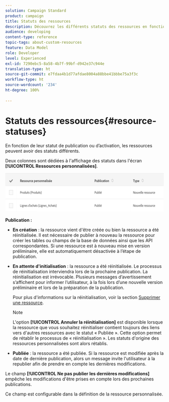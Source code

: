 ```yaml
---
solution: Campaign Standard
product: campaign
title: Statuts des ressources
description: Découvrez les différents statuts des ressources en fonction de leur état de publication.
audience: developing
content-type: reference
topic-tags: about-custom-resources
feature: Data Model
role: Developer
level: Experienced
exl-id: 7290ebc5-8a58-4b7f-99bf-d942e37c944e
translation-type: ht
source-git-commit: e7fdaa4b1d77afdae8004a88bbe41bbbe75a3f3c
workflow-type: ht
source-wordcount: '234'
ht-degree: 100%

---
```


# Statuts des ressources{#resource-statuses}

En fonction de leur statut de publication ou d’activation, les ressources peuvent avoir des statuts différents.

Deux colonnes sont dédiées à l&#39;affichage des statuts dans l&#39;écran **[!UICONTROL Ressources personnalisées]**.

![](assets/schema_colonne_1.png)

**Publication :**

* **En création** : la ressource vient d&#39;être créée ou bien la ressource a été réinitialisée. Il est nécessaire de publier à nouveau la ressource pour créer les tables ou champs de la base de données ainsi que les API correspondantes. Si une ressource est à nouveau mise en version préliminaire, elle est automatiquement désactivée à l’étape de publication.
* **En attente d&#39;initialisation** : la ressource a été réinitialisée. Le processus de réinitialisation interviendra lors de la prochaine publication. La réinitialisation est irrévocable. Plusieurs messages d’avertissement s’affichent pour informer l’utilisateur, à la fois lors d’une nouvelle version préliminaire et lors de la préparation de la publication.

   Pour plus d&#39;informations sur la réinitialisation, voir la section [Supprimer une ressource](../../developing/using/deleting-a-resource.md).

   >[!NOTE]
   >
   >L&#39;option **[!UICONTROL Annuler la réinitialisation]** est disponible lorsque la ressource que vous souhaitez réinitialiser contient toujours des liens vers d&#39;autres ressources avec le statut « Publiée ». Cette option permet de rétablir le processus de « réinitialisation ». Les statuts d&#39;origine des ressources personnalisées sont alors rétablis.

* **Publiée** : la ressource a été publiée. Si la ressource est modifiée après la date de dernière publication, alors un message invite l&#39;utilisateur à la republier afin de prendre en compte les dernières modifications.

Le champ **[!UICONTROL Ne pas publier les dernières modifications]** empêche les modifications d&#39;être prises en compte lors des prochaines publications.

Ce champ est configurable dans la définition de la ressource personnalisée.
